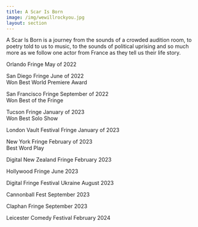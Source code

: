 ```yaml
---
title: A Scar Is Born 
image: /img/wewillrockyou.jpg
layout: section
---
```


A Scar Is Born is a journey from the sounds of a crowded audition room, to poetry told to us to music, to the sounds of political uprising and so much more as we follow one actor from France as they tell us their life story.

<p>
Orlando Fringe 	May of 2022 <br>

San Diego Fringe June of 2022 <br>
Won Best World Premiere Award <br>

San Francisco Fringe September of 2022 <br>
Won Best of the Fringe <br>

Tucson Fringe January of 2023 <br>
Won Best Solo Show <br>

London Vault Festival Fringe January of 2023 <br>

New York Fringe February of 2023 <br>
 Best Word Play <br>

Digital New Zealand Fringe February 2023 <br>

Hollywood Fringe June 2023 <br>

Digital Fringe Festival Ukraine August 2023 <br>

Cannonball Fest	September 2023 <br>

Claphan Fringe September 2023 <br>

Leicester Comedy Festival February 2024 <br>

</p>

